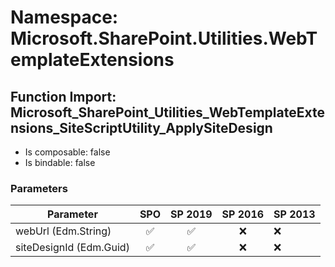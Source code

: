 # Namespace: Microsoft.SharePoint.Utilities.WebTemplateExtensions

## Function Import: Microsoft_SharePoint_Utilities_WebTemplateExtensions_SiteScriptUtility_ApplySiteDesign

- Is composable: false
- Is bindable: false

### Parameters

Parameter | SPO | SP 2019 | SP 2016 | SP 2013
----------|:---:|:-------:|:-------:|:-------
webUrl (Edm.String) | ✅ | ✅ | ❌ | ❌
siteDesignId (Edm.Guid) | ✅ | ✅ | ❌ | ❌